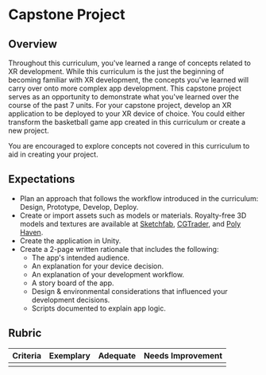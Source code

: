 # Capstone Project

## Overview

Throughout this curriculum, you've learned a range of concepts related to XR development. While this curriculum is the just the beginning of becoming familiar with XR development, the concepts you've learned will carry over onto more complex app development. This capstone project serves as an opportunity to demonstrate what you've learned over the course of the past 7 units. For your capstone project, develop an XR application to be deployed to your XR device of choice. You could either transform the basketball game app created in this curriculum or create a new project.

You are encouraged to explore concepts not covered in this curriculum to aid in creating your project.

## Expectations

- Plan an approach that follows the workflow introduced in the curriculum: Design, Prototype, Develop, Deploy.
- Create or import assets such as models or materials. Royalty-free 3D models and textures are available at [Sketchfab](https://sketchfab.com/), [CGTrader](https://www.cgtrader.com/), and [Poly Haven](https://polyhaven.com/).
- Create the application in Unity.
- Create a 2-page written rationale that includes the following:
  - The app's intended audience.
  - An explanation for your device decision.
  - An explanation of your development workflow.
  - A story board of the app.
  - Design & environmental considerations that influenced your development decisions.
  - Scripts documented to explain app logic.

## Rubric

| Criteria | Exemplary | Adequate | Needs Improvement |
| -------- | --------- | -------- | ----------------- |
|          |           |          |                   |